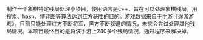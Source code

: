 制作一个象棋特定残局处理小项目，使用语言是c++，旨在可以处理象棋残局，用搜索、hash、博弈图等算法达到红方获胜的目的。游戏数据来自于手游《途游游戏》。目前只能处理红方不断将军，黑方不断躲避的情况，未来会尝试处理其他残局情况。本项目最终目的是将该手游上240多个残局情况，通过程序来解决掉。

